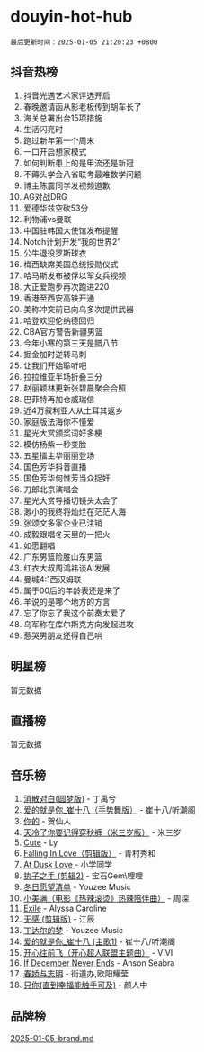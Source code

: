 # douyin-hot-hub

`最后更新时间：2025-01-05 21:20:23 +0800`

## 抖音热榜

1. 抖音光遇艺术家评选开启
1. 春晚邀请函从影老板传到胡车长了
1. 海关总署出台15项措施
1. 生活闪亮时
1. 跑过新年第一个周末
1. 一口开启想家模式
1. 如何判断患上的是甲流还是新冠
1. 不薅头学会八省联考最难数学问题
1. 博主陈震同学发视频道歉
1. AG对战DRG
1. 爱德华兹空砍53分
1. 利物浦vs曼联
1. 中国驻韩国大使馆发布提醒
1. Notch计划开发“我的世界2”
1. 公牛退役罗斯球衣
1. 梅西缺席美国总统授勋仪式
1. 哈马斯发布被俘以军女兵视频
1. 大正爱跑步再次跑进220
1. 香港至西安高铁开通
1. 美称冲突前已向乌多次提供武器
1. 哈登欢迎伦纳德回归
1. CBA官方警告新疆男篮
1. 今年小寒的第三天是腊八节
1. 掘金加时逆转马刺
1. 让我们开始聆听吧
1. 拉拉维亚半场折叠三分
1. 赵丽颖林更新张碧晨聚会合照
1. 巴菲特再加仓威瑞信
1. 近4万叙利亚人从土耳其返乡
1. 家庭版法海你不懂爱
1. 星光大赏颁奖词好多梗
1. 模仿杨紫一秒变脸
1. 五星擂主华丽丽登场
1. 国色芳华抖音直播
1. 国色芳华何惟芳当众捉奸
1. 刀郎北京演唱会
1. 星光大赏导播切镜头太会了
1. 渺小的我终将灿烂在茫茫人海
1. 张颂文多家企业已注销
1. 成毅跟唱冬天里的一把火
1. 如愿翻唱
1. 广东男篮险胜山东男篮
1. 红衣大叔周鸿祎谈AI发展
1. 曼城4:1西汉姆联
1. 属于00后的年龄表还是来了
1. 羊说的是哪个地方的方言
1. 忘了你忘了我这个前奏太爱了
1. 乌军称在库尔斯克方向发起进攻
1. 惹哭男朋友还得自己哄

## 明星榜

暂无数据

## 直播榜

暂无数据

## 音乐榜

1. [消散对白(圆梦版)](https://sf5-hl-cdn-tos.douyinstatic.com/obj/tos-cn-ve-2774/og4jB5I5IizzoZVAAAzWgBMAsMDWoArfwBOiFs) - 丁禹兮
1. [爱的就是你_崔十八（手势舞版）](https://sf5-hl-cdn-tos.douyinstatic.com/obj/tos-cn-ve-2774/oApB2AigNyB4sTw7JhBOikMAf0oDJzMWBuIrgm) - 崔十八/听潮阁
1. [你的](https://sf5-hl-cdn-tos.douyinstatic.com/obj/tos-cn-ve-2774/oYuIeKf42jB7sEV6B2upMdpYAgfrQWj0FeRegh) - 贺仙人
1. [天冷了你要记得穿秋裤（米三岁版）](https://sf5-hl-cdn-tos.douyinstatic.com/obj/tos-cn-ve-2774/oQlIwVIDWiZ6BQilAorS7MA0AgCkQDvcZAdm1) - 米三岁
1. [Cute](https://sf5-hl-cdn-tos.douyinstatic.com/obj/tos-cn-ve-2774/o4IbIzHWKAAB4wsS5qMBRiiAlEBGTpQRNfFvuo) - Ly
1. [Falling In Love（剪辑版）](https://sf5-hl-cdn-tos.douyinstatic.com/obj/tos-cn-ve-2774/o8ajpA8zzgBPahbBIO8AcKGBLJezFCRd1wfP9f) - 青村秀和
1. [ At Dusk  Love ](https://sf5-hl-cdn-tos.douyinstatic.com/obj/tos-cn-ve-2774/o8CrpCf5CaYgI4ZrtQgMQAFEfuGqNnRSDQAPBc) - 小学同学
1. [执子之手 (剪辑2)](https://sf5-hl-cdn-tos.douyinstatic.com/obj/tos-cn-ve-2774/oUoZLQjCc31XzqsBnBQUNgeKtYPBcgbFDwtfcu) - 宝石Gem\哩哩
1. [冬日愿望清单](https://sf5-hl-cdn-tos.douyinstatic.com/obj/tos-cn-ve-2774/oIIgUOeamCFCVAzxN6MFRLIBlLGpUqQxeeHrLE) - Youzee Music
1. [小美满（电影《热辣滚烫》热辣陪伴曲）](https://sf5-hl-cdn-tos.douyinstatic.com/obj/tos-cn-ve-2774/o0GAn2lSgfZIDUgtevCGDQYnFg4CwnrBaxbTZL) - 周深
1. [Exile](https://sf5-hl-cdn-tos.douyinstatic.com/obj/tos-cn-ve-2774/oYj4gAQTknKE3WW0Je8KGmQ7z1cA4FefwtbufD) - Alyssa Caroline
1. [无感 (剪辑版)](https://sf5-hl-cdn-tos.douyinstatic.com/obj/tos-cn-ve-2774/o0eIsUzJBDlQaQFC5OFlgbMEZC1TFYBftOBn6p) - 江辰
1. [丁达尔的梦](https://sf5-hl-cdn-tos.douyinstatic.com/obj/tos-cn-ve-2774/oMU3WirUZBVQkAC9ccG5P2IQirziZM2RTInUY) - Youzee Music
1. [爱的就是你_崔十八 (主歌1)](https://sf5-hl-cdn-tos.douyinstatic.com/obj/tos-cn-ve-2774/oI5BO5DhFZ6UTcNCnZaOCBLtZ7WIMQGfgnXf5E) - 崔十八/听潮阁
1. [开心往前飞（开心超人联盟主题曲）](https://sf5-hl-cdn-tos.douyinstatic.com/obj/tos-cn-ve-2774/9d8fb7c82cf1421fb93a9fe925275e0a) - VIVI
1. [If December Never Ends](https://sf5-hl-cdn-tos.douyinstatic.com/obj/tos-cn-ve-2774/oY1IQMoTgCFIBg8RZifyqlBBt1UFgitTYmxeOS) - Anson Seabra
1. [春娇与志明](https://sf5-hl-cdn-tos.douyinstatic.com/obj/tos-cn-ve-2774/e530d8fceb7044b39707d7f9ff54add1) - 街道办,欧阳耀莹
1. [只你(直到幸福能触手可及)](https://sf5-hl-cdn-tos.douyinstatic.com/obj/tos-cn-ve-2774/o0lBkRDzFTeaVSUz3ZZSCBVtZ5DIMQGfgmEAuE) - 颜人中

## 品牌榜

[2025-01-05-brand.md](2025-01-05-brand.md)
